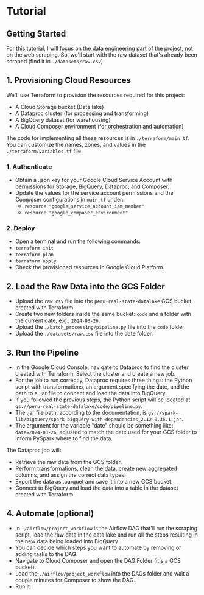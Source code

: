 <!DOCTYPE html>
<html lang="en">
<head>
  <meta charset="UTF-8">
  <meta name="viewport" content="width=device-width, initial-scale=1.0">
</head>
<body>
  <h1>Tutorial</h1>

  <h2>Getting Started</h2>
  <p>For this tutorial, I will focus on the data engineering part of the project, not on the web scraping. So, we'll start with the raw dataset that's already been scraped (find it in <code>./datasets/raw.csv</code>).</p>


  <h2>1. Provisioning Cloud Resources</h2>
  <p>We'll use Terraform to provision the resources required for this project:</p>
  <ul>
    <li>A Cloud Storage bucket (Data lake)</li>
    <li>A Dataproc cluster (for processing and transforming)</li>
    <li>A BigQuery dataset (for warehousing)</li>
    <li>A Cloud Composer environment (for orchestration and automation)</li>
  </ul>
  <p>The code for implementing all these resources is in <code>./terraform/main.tf</code>. You can customize the names, zones, and values in the <code>./terraform/variables.tf</code> file.</p>


  <h3>1. Authenticate</h3>
  <ul>
    <li>Obtain a .json key for your Google Cloud Service Account with permissions for Storage, BigQuery, Dataproc, and Composer.</li>
    <li>Update the values for the service account permissions and the Composer configurations in <code>main.tf</code> under:
      <ul>
        <li><code>resource "google_service_account_iam_member"</code></li>
        <li><code>resource "google_composer_environment"</code></li>
      </ul>
    </li>
  </ul>

  <h3>2. Deploy</h3>
  <ul>
    <li>Open a terminal and run the following commands:</li>
    <li><code>terraform init</code></li>
    <li><code>terraform plan</code></li>
    <li><code>terraform apply</code></li>
    <li>Check the provisioned resources in Google Cloud Platform.</li>
  </ul>

  <h2>2. Load the Raw Data into the GCS Folder</h2>
  <ul>
    <li>Upload the <code>raw.csv</code> file into the <code>peru-real-state-datalake</code> GCS bucket created with Terraform.</li>
    <li>Create two new folders inside the same bucket: <code>code</code> and a folder with the current date, e.g., <code>2024-03-26</code>.</li>
    <li>Upload the <code>./batch_processing/pipeline.py</code> file into the <code>code</code> folder.</li>
    <li>Upload the <code>./datasets/raw.csv</code> file into the date folder.</li>
  </ul>

  <h2>3. Run the Pipeline</h2>
  <ul>
    <li>In the Google Cloud Console, navigate to Dataproc to find the cluster created with Terraform. Select the cluster and create a new job.</li>
    <li>For the job to run correctly, Dataproc requires three things: the Python script with transformations, an argument specifying the date, and the path to a .jar file to connect and load the data into BigQuery.</li>
    <li>If you followed the previous steps, the Python script will be located at <code>gs://peru-real-state-datalake/code/pipeline.py</code>.</li>
    <li>The .jar file path, according to the documentation, is <code>gs://spark-lib/bigquery/spark-bigquery-with-dependencies_2.12-0.36.1.jar</code>.</li>
    <li>The argument for the variable "date" should be something like: <code>date=2024-03-26</code>, adjusted to match the date used for your GCS folder to inform PySpark where to find the data.</li>
  </ul>

  <p>The Dataproc job will:</p>
  <ul>
    <li>Retrieve the raw data from the GCS folder.</li>
    <li>Perform transformations, clean the data, create new aggregated columns, and assign the correct data types.</li>
    <li>Export the data as .parquet and save it into a new GCS bucket.</li>
    <li>Connect to BigQuery and load the data into a table in the dataset created with Terraform.</li>
  </ul>

  <h2>4. Automate (optional)</h2>
  <ul>
    <li>In  <code>./airflow/project_workflow</code> is the Airflow DAG that'll run the scraping script, load the raw data in the data lake and run all the steps resulting in the new data being loaded into BigQuery</li>
    <li>You can decide which steps you want to automate by removing or adding tasks to the DAG</li>
    <li>Navigate to Cloud Composer and open the DAG Folder (it's a GCS bucket)</code>.</li>
    <li>Load the <code>./airflow/project_workflow</code> into the DAGs folder and wait a couple minutes for Composer to show the DAG.</li>
    <li>Run it.</li>
  </ul>
</body>
</html>
